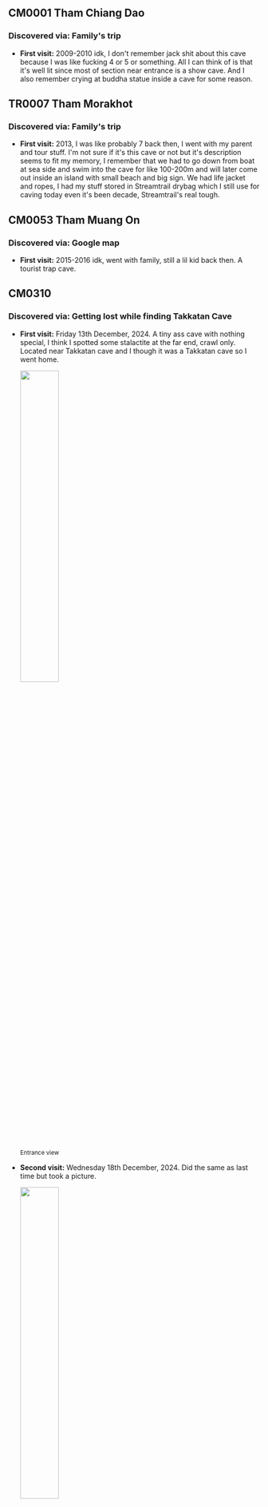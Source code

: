 ## CM0001 Tham Chiang Dao
### Discovered via: Family's trip
- **First visit:** 2009-2010 idk, I don't remember jack shit about this cave because I was like fucking 4 or 5 or something. All I can think of is that it's well lit since most of section near entrance is a show cave. And I also remember crying at buddha statue inside a cave for some reason.

## TR0007 Tham Morakhot
### Discovered via: Family's trip
- **First visit:** 2013, I was like probably 7 back then, I went with my parent and tour stuff. I'm not sure if it's this cave or not but it's description seems to fit my memory, I remember that we had to go down from boat at sea side and swim into the cave for like 100-200m and will later come out inside an island with small beach and big sign. We had life jacket and ropes, I had my stuff stored in Streamtrail drybag which I still use for caving today even it's been decade, Streamtrail's real tough.


## CM0053 Tham Muang On
### Discovered via: Google map
- **First visit:** 2015-2016 idk, went with family, still a lil kid back then. A tourist trap cave.

## CM0310
### Discovered via: Getting lost while finding Takkatan Cave
- **First visit:** Friday 13th December, 2024. A tiny ass cave with nothing special, I think I spotted some stalactite at the far end, crawl only. Located near Takkatan cave and I though it was a Takkatan cave so I went home.

    <img src="images/IMG_20241213_142347.jpg" width="40%"><br>
    <sub>Entrance view</sub><br>

- **Second visit:** Wednesday 18th December, 2024. Did the same as last time but took a picture.

    <img src="images/IMG_20241218_144820.jpg" width="40%"><br>
    <sub>Overview of inside passage with a dumbass(me btw) lying on ground thinking he's cool</sub><br><br>
    <img src="images/image.png" width="40%"><br>
    <sub>Stalactite at the far end — there's a hole below too idk if it goes any further but it's too small.</sub><br><br>

## CM0084 Tham Tukatan
### Discovered via: Google map
- **First visit:** Wednesday 18th December, 2024. First actual caving with friends, only made it to bat chamber and some few extends due to having a trash shopee headlamps that lasts like 45 minutes, and friends didn't bring any lights so I had to lend all my shitty back up to them. A hot ass cave with bat shit everywhere or guano if I try to be "professional". Maybe it isn't hot at all idk because I was wearing M65 jacket just to look cool what an idiot. Overall I didn't like to feeling on this cave, its sticky hot and smell bad, air is thick and I felt that my lungs is getting tortured every second by whatever it is in the dust, could be a bacteria or something bad, but other cavers didn't seems to have a trouble so I though I might be overexaggerating. But anyways there's a good amount of flowstone from what I saw.

    <img src="images/IMG_20241218_1506481.jpg" width="40%"><br>
    <sub>Entrance view — me n the gng🥀💔</sub><br><br>
    <img src="images/entrancechamber.jpg" width="40%"><br>
    <sub>Overview of entrance chamber</sub><br><br>
    <img src="images/grasshoppers.jpg" width="40%"><br>
    <sub>A group of grasshoppers, hence the name of the cave. Spotted in entrance chamber</sub><br><br>
    <img src="images/fungus.jpg" width="40%"><br>
    <sub>Fungus, near ascending passage.</sub><br><br>
    <img src="images/oldflowstone.jpg" width="40%"><br>
    <sub>Some old flowstone, probably near entrance.</sub><br><br>
    <img src="images/spider.jpg" width="40%"><br>
    <sub>Huntsman spider, entrance chamber.</sub><br><br>
    <img src="images/batchamber.jpg" width="40%"><br>
    <sub>Far end of bat chamber.</sub><br><br>
    <img src="images/calcite.jpg" width="40%"><br>
    <sub>Flowstone formation, bat chamber.</sub><br><br>
    <img src="images/mick-creeper.png" width="40%"><br>
    <sub>Creeper, bat chamber.</sub><br><br>
    <img src="images/mars.jpg" width="40%"><br>
    <sub>Some extended passage from far end of the bat chamber. We called it "Mars"</sub><br><br>
    <img src="images/mars2.jpg" width="40%"><br>
    <sub>Far end of Mars</sub><br><br>
    <img src="images/mars3.jpg" width="40%"><br>
    <sub>Another image of far end of Mars</sub><br><br>  
    
- **Second visit:** Wednesday 22 January, 2025. Brought an American tourist with me this time, just wanna show her around. Reached bat chamber the same as last time, and I still didn't learn a lesson from last time, M65 + shitty headlamp that lasts 45 mins. We went home after we reached bat chamber. 

    <img src="images/IMG_20250122_160714.jpg" width="40%"><br>
    <sub>Me and Sunnie</sub><br><br>

## PK0005 Tham Men
### Discovered via: Google map
- **First visit:** Tuesday, 6th May 2025. We aren't meant to explore this cave though, just happened to stopped by during a beach trip, got in with phone flashlight, beautiful fairly tale ish entrance and inside there's this dark room with a big scary fucking stalactite. For some reason I got scared of it and got tf out.

    <img src="images/pkentrance.jpg" width="40%"><br>
    <sub>Entrance view.</sub><br><br>
    <img src="images/myonnn.jpg" width="40%"><br>
    <sub>Myon.</sub><br><br>
    <img src="images/bigass.jpg" width="40%"><br>
    <sub>Big ass stalactite.</sub><br><br> 

## CM0291 Tham Huai Hok
### Discovered via: [Some random YT video](https://youtu.be/pUsOKHSpztI?si=RCGzI9sboowk74_u)
- **First visit:** Monday, 11st August 2025. Took us a while to find this cave because it wasn't pinned on google map so we had to follow a hint from the video(I didn't knew about Martin's site yet back then). This cave? It's so fucking stink from gajillion of bat shits that can be smelled from entrance on and also so fucking hot and bad fucking thick air filled with dirty dust that made me almost quit caving entirely, and I'm damn sure that the experience suck beacause I still wear that M65 jacket just to look cool. But anyways the cave seems to be abit decorated but it seems that who ever tried to make it gave up half way so what left is just some leftover spotlight and wires. The cave is very beautiful and is abundant with calcite formations, there's also a gour poor at far end of cave, you have to follow an electric wire to reach it or just go around while getting cooked alive. We spotted a thousands or gazillion of bats somewhere near gour pool, and there's a slope near entrance which can be pretty dangerous(I fell twice almost badly injured but thanks to knee pads)

    <img src="images/291entrance.jpg" width="40%"><br>
    <sub>Entrance view.</sub><br><br>
    <img src="images/somewhereeeeee.jpg" width="40%"><br>
    <sub>Somehwhere idk, probably near gour pool section</sub><br><br>
    <img src="images/randomcorner.jpg" width="40%"><br>
    <sub>Some random corner inside.</sub><br><br>
    <img src="images/gourpool291.jpg" width="40%"><br>
    <sub>Gour pool section.</sub><br><br>
    <img src="images/มุกมิก.jpg" width="40%"><br>
    <sub>มุกมิก, flowstone idk.</sub><br><br>
    <img src="images/calcite291.jpg" width="40%"><br>
    <sub>Big calcite deposite.</sub><br><br>
    <img src="images/bigdih.jpg" width="40%"><br>
    <sub>Mick hugging Big dih.</sub><br><br>

## CM0062 Tham Wiang Fah
### Discovered via: Martin's website
- **First visit:** Wednesday, 20 August 2025. After CM0291 trip on August 2025, I began to research more on about caving and discovered Martin's site then I fell down a rabbit hole and was thinking about spending more on gears. Today, I didn't go inside, I was just surverying around for the entrance and took a few look, but I did climbed the upper entrance. All I knew is that the place is CMRCA's SRT training ground and other stuff such as climbing etc.

    <img src="images/IMG_20250820_160224.jpg" width="40%"><br>
    <sub>Entrance view.</sub><br><br>
    <img src="images/IMG_20250820_161039.jpg" width="40%"><br>
    <sub>Upper entrance stairs.</sub><br><br>

- **Second visit:** Wednesday, 3rd September 2025. Showed up again with a new fit, now I finally ditched that old ass M65 jacket and stupid ass cheap chinese light, I came up with Black diamond headlamp, still I should've bough Sofirn instead bruh, my BD are meant for trail running not caving so it ended up getting scracthes. And also I bought a new helmet too, a proper climbing helmet but not caving but it works anyways, whole lot better than a stolen contruction hardhat I used to wear. Anyways we only take a look at entrance chamber and sun chamber, also upper view too. And there's like an army of ladybugs

    <img src="images/mookmickfreaky.jpg" width="40%"><br>
    <sub>Freaky Mick — Sun chamber</sub><br><br>
    <img src="images/upperviewlight.jpg" width="40%"><br>
    <sub>Upper view.</sub><br><br>
    <img src="images/mickclimb.png" width="40%"><br>
    <sub>Mick climbing upper entrance.</sub><br><br>
    <img src="images/IMG_20250903_133015.jpg" width="40%"><br>
    <sub>Gazillion of ladybugs</sub><br><br>

- **Third visit:** Friday, 17th October 2025. Litearlly like last time but with new fit flexing. Found a couple of climbers from Hua Hin too, white dude that speaks thai so good.

    <img src="images/photo_2025-10-17_21-15-28.jpg" width="40%"><br>
    <sub>Jong trying my Canon EOS300 — Sun chamber</sub><br><br>
    <img src="images/photo_2025-10-17_20-47-11.jpg" width="40%"><br>
    <sub>Me with the new fit — Sun chamber</sub><br><br>

## CM0355 Tham Pha Dtaek
### Discovered via: Martin's website
- **First visit:** Wednesday, 20 August 2025. I didn't go inside since I visited this for first time the same day as CM0062. I'm not sure if it's acutally CM0354 or CM0355 but I'll call it CM0355 anyways because it seems to fit the map description, I only peeked at the entrance today. And the pin wasn't precise at all so I got lost and confused abit.
    
    <img src="images/IMG_20250820_152217.jpg" width="40%"><br>
    <sub>Entrance view.</sub><br><br>

- **Second visit:** Wednesday, 3rd September 2025. Same day as CM0062's second visit. Same fit. We only made it to assumably Acoustics chamber, again I might be wrong because I wasn't sure if its actually CM0355 or CM0354 because the pin is really closed together and misleading. We spotted a tiny flowstone room near acoustics chamber too, that's require a bit of crawling.

    <img src="images/omw.png" width="40%"><br>
    <sub>omw down.</sub><br><br>
    <img src="images/cumstone.jpg" width="40%"><br>
    <sub>Cumstone inside tiny flowstone chamber.</sub><br><br>
    <img src="images/mickfeet.jpg" width="40%"><br>
    <sub>Mick's feet, entering tiny flowstone chamber</sub><br><br>

## CM0169 Furnace Cave
### Discovered via: Martin's website
- **First visit:** Wednesday, 3rd September 2025. Took us an hour to find this fuckass cave while going back and fourth on fucking trail only to find it at that fucking stream down below, the pin is so so fuckingm misleading, pin is literally on the mountain! Not down below! Anyways we went in unprepared we knew damn well its a wet cave but still we went in with dry cave fit, I had to change my cloth because I'm the only one who dipped into mud water. And also we didn't explore much since the other guy refused to go inside and both me and mick scared of spiders so we screamed and got tf out. I needed a revenge so bad on this fucking cave. We had to climb a 1m hole down though or 50cm idk but it was really hard to climb out.

    <img src="images/enturane.png" width="40%"><br>
    <sub>Entrance view.</sub><br><br>
    <img src="images/mickhole.png" width="40%"><br>
    <sub>Mick at 1m hole.</sub><br><br>
    <img src="images/divin.png" width="40%"><br>
    <sub>Cave divin with spiders.</sub><br><br>
    <img src="images/dumb_ahh.jpg" width="40%"><br>
    <sub>Dumb ahh.</sub><br><br>

- **Second visit:** Friday, 17th October 2025. Came back again to take a revenge, I'm actully still scared of spiders but I tried my best move on and not scream, and it worked. The cave is still partially flooded, but still possible to continue crawling for a while. We're all soaked full body, had this one section where we had to dive down and drinking up these disgusting water. Also we found some beautiful looking shell, like the one where you would never saw on land. And yeah there's a big ass spider at entrance hole, but good thing is these fucker are slow and doesn't aware of it's surrounding unlike huntmans. Also lesson learned, never bring a fucking waist bag attached to your back. I got stuck and it got snatched off mid way and I also we've lost a map somewhere inside lol, hopefully some random caver will found it eventually.

    <img src="images/leftofff.JPG" width="40%"><br>
    <sub>This is where we were left off(where the red arrow pointed) since it's impossible to continue foward without doing a full dive.</sub><br><br>
    <img src="images/photo_2025-10-17_19-56-59.jpg" width="40%"><br>
    <sub>Me and Jong. Certainly soaked up bad with disgusting water.</sub><br><br>
    <img src="images/photo_2025-10-17_20-50-28.jpg" width="40%"><br>
    <sub>Found footage — Me and Gus.</sub><br><br>
    <img src="images/photo_2025-10-17_20-50-36.jpg" width="40%"><br>
    <sub>The shell I mentioned earlier.</sub><br><br>

## To be Continued
<img src="images/ibuki.jpg" width="40%"><br>